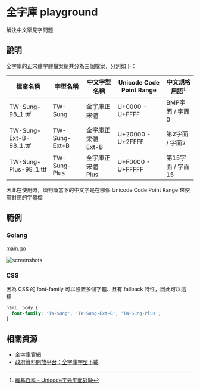 全字庫 playground
===

解決中文罕見字問題

說明
---

全字庫的正宋體字體檔案總共分為三個檔案，分別如下：

| 檔案名稱               | 字型名稱      | 中文字型名稱       | Unicode Code Point Range | 中文規格用語[^1]  |
| ---------------------- | ------------- | ------------------ | ------------------------ | ----------------- |
| TW-Sung-98_1.ttf       | TW-Sung       | 全字庫正宋體       | U+0000  - U+FFFF         | BMP字面  / 字面0  |
| TW-Sung-Ext-B-98_1.ttf | TW-Sung-Ext-B | 全字庫正宋體 Ext-B | U+20000 - U+2FFFF        | 第2字面  / 字面2  |
| TW-Sung-Plus-98_1.ttf  | TW-Sung-Plus  | 全字庫正宋體 Plus  | U+F0000 - U+FFFFF        | 第15字面 / 字面15 |

[^1]: [維基百科 - Unicode字元平面對映](https://zh.wikipedia.org/wiki/Unicode字符平面映射)

因此在使用時，須判斷當下的中文字是在哪個 Unicode Code Point Range 來使用對應的字體檔

範例
---

### Golang

[main.go](./main.go)

![screenshots](https://i.imgur.com/R1EBhMd.png)

### CSS

因為 CSS 的 font-family 可以設置多個字體、且有 fallback 特性，因此可以這樣：

```css
html, body {
  font-family: 'TW-Sung', 'TW-Sung-Ext-B', 'TW-Sung-Plus';
}
```

相關資源
---

- [全字庫官網](https://www.cns11643.gov.tw/)
- [政府資料開放平台：全字庫字型下載](https://data.gov.tw/dataset/5961)

